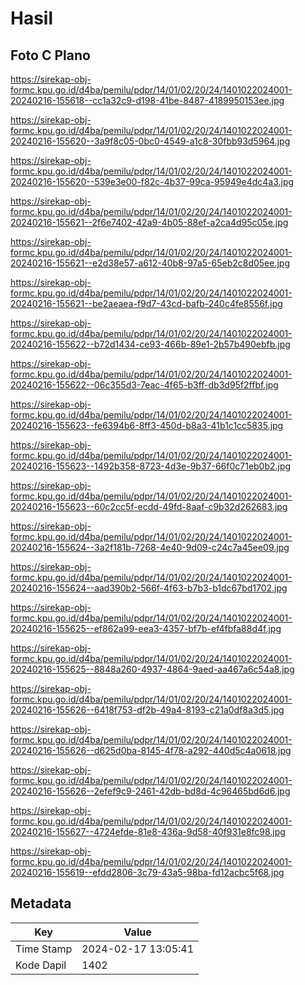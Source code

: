 # Hasil

## Foto C Plano

https://sirekap-obj-formc.kpu.go.id/d4ba/pemilu/pdpr/14/01/02/20/24/1401022024001-20240216-155618--cc1a32c9-d198-41be-8487-4189950153ee.jpg

https://sirekap-obj-formc.kpu.go.id/d4ba/pemilu/pdpr/14/01/02/20/24/1401022024001-20240216-155620--3a9f8c05-0bc0-4549-a1c8-30fbb93d5964.jpg

https://sirekap-obj-formc.kpu.go.id/d4ba/pemilu/pdpr/14/01/02/20/24/1401022024001-20240216-155620--539e3e00-f82c-4b37-99ca-95949e4dc4a3.jpg

https://sirekap-obj-formc.kpu.go.id/d4ba/pemilu/pdpr/14/01/02/20/24/1401022024001-20240216-155621--2f6e7402-42a9-4b05-88ef-a2ca4d95c05e.jpg

https://sirekap-obj-formc.kpu.go.id/d4ba/pemilu/pdpr/14/01/02/20/24/1401022024001-20240216-155621--e2d38e57-a612-40b8-97a5-65eb2c8d05ee.jpg

https://sirekap-obj-formc.kpu.go.id/d4ba/pemilu/pdpr/14/01/02/20/24/1401022024001-20240216-155621--be2aeaea-f9d7-43cd-bafb-240c4fe8556f.jpg

https://sirekap-obj-formc.kpu.go.id/d4ba/pemilu/pdpr/14/01/02/20/24/1401022024001-20240216-155622--b72d1434-ce93-466b-89e1-2b57b490ebfb.jpg

https://sirekap-obj-formc.kpu.go.id/d4ba/pemilu/pdpr/14/01/02/20/24/1401022024001-20240216-155622--06c355d3-7eac-4f65-b3ff-db3d95f2ffbf.jpg

https://sirekap-obj-formc.kpu.go.id/d4ba/pemilu/pdpr/14/01/02/20/24/1401022024001-20240216-155623--fe6394b6-8ff3-450d-b8a3-41b1c1cc5835.jpg

https://sirekap-obj-formc.kpu.go.id/d4ba/pemilu/pdpr/14/01/02/20/24/1401022024001-20240216-155623--1492b358-8723-4d3e-9b37-66f0c71eb0b2.jpg

https://sirekap-obj-formc.kpu.go.id/d4ba/pemilu/pdpr/14/01/02/20/24/1401022024001-20240216-155623--60c2cc5f-ecdd-49fd-8aaf-c9b32d262683.jpg

https://sirekap-obj-formc.kpu.go.id/d4ba/pemilu/pdpr/14/01/02/20/24/1401022024001-20240216-155624--3a2f181b-7268-4e40-9d09-c24c7a45ee09.jpg

https://sirekap-obj-formc.kpu.go.id/d4ba/pemilu/pdpr/14/01/02/20/24/1401022024001-20240216-155624--aad390b2-566f-4f63-b7b3-b1dc67bd1702.jpg

https://sirekap-obj-formc.kpu.go.id/d4ba/pemilu/pdpr/14/01/02/20/24/1401022024001-20240216-155625--ef862a99-eea3-4357-bf7b-ef4fbfa88d4f.jpg

https://sirekap-obj-formc.kpu.go.id/d4ba/pemilu/pdpr/14/01/02/20/24/1401022024001-20240216-155625--8848a260-4937-4864-9aed-aa467a6c54a8.jpg

https://sirekap-obj-formc.kpu.go.id/d4ba/pemilu/pdpr/14/01/02/20/24/1401022024001-20240216-155626--6418f753-df2b-49a4-8193-c21a0df8a3d5.jpg

https://sirekap-obj-formc.kpu.go.id/d4ba/pemilu/pdpr/14/01/02/20/24/1401022024001-20240216-155626--d625d0ba-8145-4f78-a292-440d5c4a0618.jpg

https://sirekap-obj-formc.kpu.go.id/d4ba/pemilu/pdpr/14/01/02/20/24/1401022024001-20240216-155626--2efef9c9-2461-42db-bd8d-4c96465bd6d6.jpg

https://sirekap-obj-formc.kpu.go.id/d4ba/pemilu/pdpr/14/01/02/20/24/1401022024001-20240216-155627--4724efde-81e8-436a-9d58-40f931e8fc98.jpg

https://sirekap-obj-formc.kpu.go.id/d4ba/pemilu/pdpr/14/01/02/20/24/1401022024001-20240216-155619--efdd2806-3c79-43a5-98ba-fd12acbc5f68.jpg


## Metadata

| Key        | Value               |
| ---------- | ------------------- |
| Time Stamp | 2024-02-17 13:05:41 |
| Kode Dapil | 1402                |




